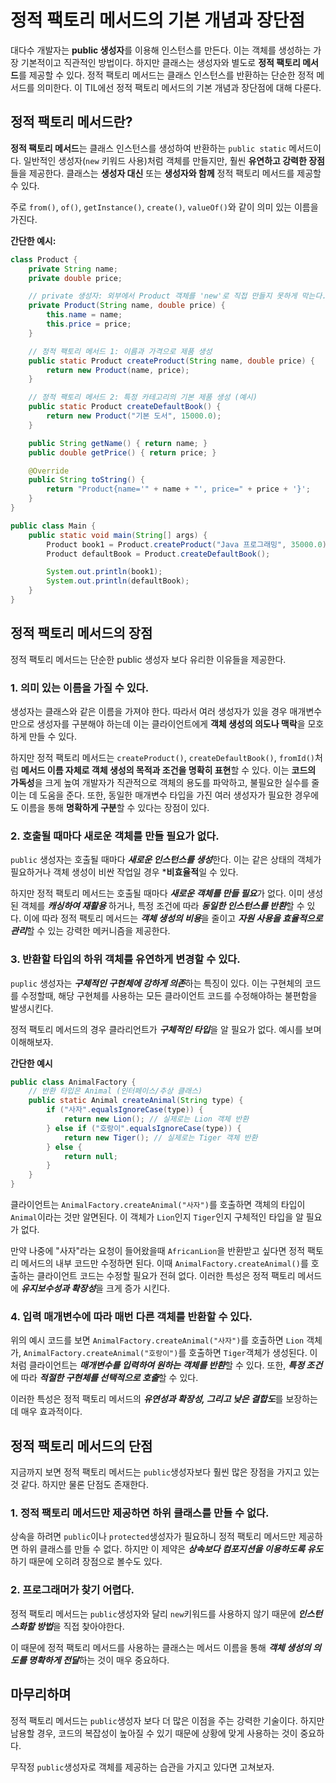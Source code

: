 # 정적 팩토리 메서드의 기본 개념과 장단점

대다수 개발자는 **public 생성자**를 이용해 인스턴스를 만든다. 이는 객체를 생성하는 가장 기본적이고 직관적인 방법이다. 하지만 클래스는 생성자와 별도로 **정적 팩토리 메서드**를 제공할 수 있다. 정적 팩토리 메서드는 클래스 인스턴스를 반환하는 단순한 정적 메서드를 의미한다. 이 TIL에선 정적 팩토리 메서드의 기본 개념과 장단점에 대해 다룬다.

## 정적 팩토리 메서드란?

**정적 팩토리 메서드**는 클래스 인스턴스를 생성하여 반환하는 `public static` 메서드이다. 일반적인 생성자(`new` 키워드 사용)처럼 객체를 만들지만, 훨씬 **유연하고 강력한 장점**들을 제공한다. 클래스는 **생성자 대신** 또는 **생성자와 함께** 정적 팩토리 메서드를 제공할 수 있다.

주로 `from()`, `of()`, `getInstance()`, `create()`, `valueOf()`와 같이 의미 있는 이름을 가진다.

**간단한 예시:**

```java
class Product {
    private String name;
    private double price;

    // private 생성자: 외부에서 Product 객체를 'new'로 직접 만들지 못하게 막는다.
    private Product(String name, double price) {
        this.name = name;
        this.price = price;
    }

    // 정적 팩토리 메서드 1: 이름과 가격으로 제품 생성
    public static Product createProduct(String name, double price) {
        return new Product(name, price);
    }

    // 정적 팩토리 메서드 2: 특정 카테고리의 기본 제품 생성 (예시)
    public static Product createDefaultBook() {
        return new Product("기본 도서", 15000.0);
    }

    public String getName() { return name; }
    public double getPrice() { return price; }

    @Override
    public String toString() {
        return "Product{name='" + name + "', price=" + price + '}';
    }
}

public class Main {
    public static void main(String[] args) {
        Product book1 = Product.createProduct("Java 프로그래밍", 35000.0);
        Product defaultBook = Product.createDefaultBook();

        System.out.println(book1);
        System.out.println(defaultBook);
    }
}
```

## 정적 팩토리 메서드의 장점

정적 팩토리 메서드는 단순한 public 생성자 보다 유리한 이유들을 제공한다.

### 1. 의미 있는 이름을 가질 수 있다.
생성자는 클래스와 같은 이름을 가져야 한다. 따라서 여러 생성자가 있을 경우 매개변수만으로 생성자를 구분해야 하는데 이는 클라이언트에게 **객체 생성의 의도나 맥락**을 모호하게 만들 수 있다.

하지만 정적 팩토리 메서드는 `createProduct()`, `createDefaultBook()`, `fromId()`처럼 **메서드 이름 자체로 객체 생성의 목적과 조건을 명확히 표현**할 수 있다. 이는 **코드의 가독성**을 크게 높여 개발자가 직관적으로 객체의 용도를 파악하고, 불필요한 실수를 줄이는 데 도움을 준다. 또한, 동일한 매개변수 타입을 가진 여러 생성자가 필요한 경우에도 이름을 통해 **명확하게 구분**할 수 있다는 장점이 있다.

### 2. 호출될 때마다 새로운 객체를 만들 필요가 없다.
`public` 생성자는 호출될 때마다 ***새로운 인스턴스를 생성***한다. 이는 같은 상태의 객체가 필요하거나 객체 생성이 비싼 작업일 경우 ***비효율적**일 수 있다.

하지만 정적 팩토리 메서드는 호출될 때마다 ***새로운 객체를 만들 필요***가 없다. 이미 생성된 객체를 ***캐싱하여 재활용*** 하거나, 특정 조건에 따라 ***동일한 인스턴스를 반환***할 수 있다. 이에 따라 정적 팩토리 메서드는 ***객체 생성의 비용***을 줄이고 ***자원 사용을 효율적으로 관리***할 수 있는 강력한 메커니즘을 제공한다.

### 3. 반환할 타입의 하위 객체를 유연하게 변경할 수 있다.

`puplic` 생성자는 ***구체적인 구현체에 강하게 의존***하는 특징이 있다. 이는 구현체의 코드를 수정할때, 해당 구현체를 사용하는 모든 클라이언트 코드를 수정해야하는 불편함을 발생시킨다.

정적 팩토리 메서드의 경우 클라리언트가 ***구체적인 타입***을 알 필요가 없다. 예시를 보며 이해해보자.

**간단한 예시**

```java
public class AnimalFactory {
    // 반환 타입은 Animal (인터페이스/추상 클래스)
    public static Animal createAnimal(String type) {
        if ("사자".equalsIgnoreCase(type)) {
            return new Lion(); // 실제로는 Lion 객체 반환
        } else if ("호랑이".equalsIgnoreCase(type)) {
            return new Tiger(); // 실제로는 Tiger 객체 반환
        } else {
            return null;
        }
    }
}
```
클라이언트는 `AnimalFactory.createAnimal("사자")`를 호출하면 객체의 타입이 `Animal`이라는 것만 알면된다. 이 객체가 `Lion`인지 `Tiger`인지 구체적인 타입을 알 필요가 없다.

만약 나중에 "사자"라는 요청이 들어왔을때 `AfricanLion`을 반환받고 싶다면 정적 팩토리 메서드의 내부 코드만 수정하면 된다. 이때 `AnimalFactory.createAnimal()`를 호출하는 클라이언트 코드는 수정할 필요가 전혀 없다. 이러한 특성은 정적 팩토리 메서드에 ***유지보수성과 확장성***을 크게 증가 시킨다.

### 4. 입력 매개변수에 따라 매번 다른 객체를 반환할 수 있다.

위의 예시 코드를 보면 `AnimalFactory.createAnimal("사자")`를 호출하면 `Lion` 객체가, `AnimalFactory.createAnimal("호랑이")`를 호출하면 `Tiger`객체가 생성된다. 이처럼 클라이언트는 ***매개변수를 입력하여 원하는 객체를 반환***할 수 있다. 또한, ***특정 조건***에 따라 ***적절한 구현체를 선택적으로 호출***할 수 있다. 

이러한 특성은 정적 팩토리 메서드의 ***유연성과 확장성, 그리고 낮은 결합도***를 보장하는데 매우 효과적이다.

## 정적 팩토리 메서드의 단점 

지금까지 보면 정적 팩토리 메서드는 `public`생성자보다 훨씬 많은 장점을 가지고 있는것 같다. 하지만 물론 단점도 존재한다.

### 1. 정적 팩토리 메서드만 제공하면 하위 클래스를 만들 수 없다.

상속을 하려면 `public`이나 `protected`생성자가 필요하니 정적 팩토리 메서드만 제공하면 하위 클래스를 만들 수 없다. 하지만 이 제약은 ***상속보다 컴포지션을 이용하도록 유도***하기 때문에 오히려 장점으로 볼수도 있다.

### 2. 프로그래머가 찾기 어렵다.

정적 팩토리 메서드는 `public`생성자와 달리 `new`키워드를 사용하지 않기 때문에 ***인스턴스화할 방법***을 직접 찾아야한다.

이 때문에 정적 팩토리 메서드를 사용하는 클래스는 메서드 이름을 통해 ***객체 생성의 의도를 명확하게 전달***하는 것이 매우 중요하다.

## 마무리하며

정적 팩토리 메서드는 `public`생성자 보다 더 많은 이점을 주는 강력한 기술이다. 하지만 남용할 경우, 코드의 복잡성이 높아질 수 있기 때문에 상황에 맞게 사용하는 것이 중요하다.

무작정 `public`생성자로 객체를 제공하는 습관을 가지고 있다면 고쳐보자.

